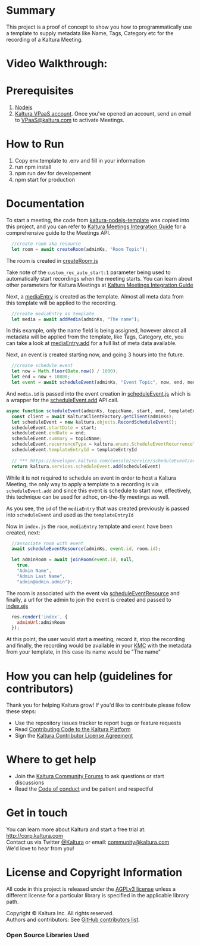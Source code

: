 # Summary
This project is a proof of concept to show you how to programmatically use a template to supply metadata like Name, Tags, Category etc for the recording of a Kaltura Meeting.

# Video Walkthrough:



# Prerequisites

1. [Nodejs](https://nodejs.org/en/) 
2. [Kaltura VPaaS account](https://corp.kaltura.com/video-paas/registration?utm_campaign=Meetabout&utm_medium=affiliates&utm_source=GitHub). Once you've opened an account, send an email to <VPaaS@kaltura.com> to activate Meetings.

# How to Run
1. Copy env.template to .env and fill in your information
2. run npm install
3. npm run dev for developement
4. npm start for production

# Documentation

To start a meeting, the code from [kaltura-nodejs-template](https://github.com/kaltura-vpaas/kaltura-nodejs-template)  was copied into this project, and you can refer to [Kaltura Meetings Integration Guide](https://github.com/kaltura-vpaas/virtual-meeting-rooms ) for a comprehensive guide to the Meetings API. 

```javascript
  //create room aka resource
  let room = await createRoom(adminKs, "Room Topic");
```

The room is created in [createRoom.js](https://github.com/kaltura-vpaas/kaltura-meetings-example-entry-template/blob/main/lib/createRoom.js)

Take note of the `custom_rec_auto_start:1` parameter being used to automatically start recordings when the meeting starts. You can learn about other parameters for Kaltura Meetings at [Kaltura Meetings Integration Guide](https://github.com/kaltura-vpaas/virtual-meeting-rooms )

Next, a [mediaEntry](https://developer.kaltura.com/console/service/media) is created as the template. Almost all meta data from this template will be applied to the recording. 

```javascript
  //create mediaEntry as template
  let media = await addMedia(adminKs, "The name");
```

In this example, only the name field is being assigned, however almost all metadata will be applied from the template, like Tags, Category, etc, you can take a look at [mediaEntry.add](https://developer.kaltura.com/console/service/media/action/add) for a full list of meta data available. 

Next, an event is created starting now, and going 3 hours into the future.

```javascript
  //create schedule event
  let now = Math.floor(Date.now() / 1000);
  let end = now + 10800;
  let event = await scheduleEvent(adminKs, "Event Topic", now, end, media.id);
```

And `media.id` is passed into the event creation in [scheduleEvent.js](https://github.com/kaltura-vpaas/kaltura-meetings-example-entry-template/blob/main/lib/scheduleEvent.js) which is a wrapper for the [scheduleEvent.add](https://developer.kaltura.com/console/service/scheduleEvent/action/add
 ) API call. 

```javascript
async function scheduleEvent(adminKs, topicName, start, end, templateEntryId) {
  const client = await KalturaClientFactory.getClient(adminKs);
  let scheduleEvent = new kaltura.objects.RecordScheduleEvent();
  scheduleEvent.startDate = start;
  scheduleEvent.endDate = end;
  scheduleEvent.summary = topicName;
  scheduleEvent.recurrenceType = kaltura.enums.ScheduleEventRecurrenceType.NONE;
  scheduleEvent.templateEntryId = templateEntryId
 
  // *** https://developer.kaltura.com/console/service/scheduleEvent/action/add
  return kaltura.services.scheduleEvent.add(scheduleEvent)
```

While it is not required to schedule an event in order to host a Kaltura Meeting, the only way to apply a template to a recording is via `scheduleEvent.add`  and since this event is schedule to start now, effectively, this technique can be used for adhoc, on-the-fly meetings as well. 

As you see, the `id` of the `mediaEntry` that was created previously is passed into `scheduleEvent` and used as the `templateEntryId` 

Now in `index.js`  the `room`, `mediaEntry` template and `event` have been created, next:

```javascript
  //associate room with event
  await scheduleEventResource(adminKs, event.id, room.id);

  let adminRoom = await joinRoom(event.id, null,
    true,
    "Admin Name",
    "Admin Last Name",
    "admin@admin.admin");
```

The room is associated with the event via [scheduleEventResource](https://developer.kaltura.com/console/service/scheduleEventResource/action/add
 ) and finally, a url for the admin to join the event is created and passed to [index.ejs](https://github.com/kaltura-vpaas/kaltura-meetings-example-entry-template/blob/main/views/index.ejs)

```javascript
  res.render('index', {
    adminUrl:adminRoom
  });
```

At this point, the user would start a meeting, record it, stop the recording and finally, the recording would be available in your [KMC](https://kmc.kaltura.com/index.php/kmcng/content/entries/list) with the metadata from your template, in this case its name would be "The name"

# How you can help (guidelines for contributors) 

Thank you for helping Kaltura grow! If you'd like to contribute please follow these steps:
* Use the repository issues tracker to report bugs or feature requests
* Read [Contributing Code to the Kaltura Platform](https://github.com/kaltura/platform-install-packages/blob/master/doc/Contributing-to-the-Kaltura-Platform.md)
* Sign the [Kaltura Contributor License Agreement](https://agentcontribs.kaltura.org/)

# Where to get help
* Join the [Kaltura Community Forums](https://forum.kaltura.org/) to ask questions or start discussions
* Read the [Code of conduct](https://forum.kaltura.org/faq) and be patient and respectful

# Get in touch
You can learn more about Kaltura and start a free trial at: http://corp.kaltura.com    
Contact us via Twitter [@Kaltura](https://twitter.com/Kaltura) or email: community@kaltura.com  
We'd love to hear from you!

# License and Copyright Information
All code in this project is released under the [AGPLv3 license](http://www.gnu.org/licenses/agpl-3.0.html) unless a different license for a particular library is specified in the applicable library path.   

Copyright © Kaltura Inc. All rights reserved.   
Authors and contributors: See [GitHub contributors list](https://github.com/kaltura/YOURREPONAME/graphs/contributors).  

### Open Source Libraries Used
